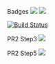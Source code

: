 Badges
<a href="https://codeclimate.com/github/aleksbel/python-project-lvl2/maintainability"><img src="https://api.codeclimate.com/v1/badges/22cf6ae0d99bbf3bb6e8/maintainability" /></a>
<a href="https://codeclimate.com/github/aleksbel/python-project-lvl2/test_coverage"><img src="https://api.codeclimate.com/v1/badges/22cf6ae0d99bbf3bb6e8/test_coverage" /></a>

[![Build Status](https://travis-ci.org/aleksbel/python-project-lvl2.svg?branch=master)](https://travis-ci.org/aleksbel/python-project-lvl2)

PR2 Step3
<a href="https://asciinema.org/a/293405" target="_blank"><img src="https://asciinema.org/a/293405.svg" /></a>

PR2 Step5
<a href="https://asciinema.org/a/MSJiCx64L27y6P83tKzoNyQqH" target="_blank"><img src="https://asciinema.org/a/MSJiCx64L27y6P83tKzoNyQqH.svg" /></a>
